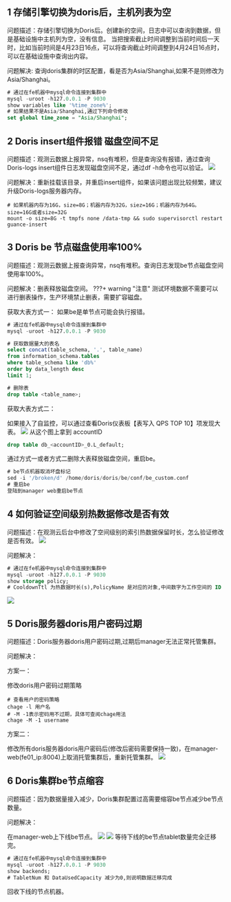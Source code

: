 ## 1 存储引擎切换为doris后，主机列表为空
问题描述：存储引擎切换为Doris后。创建新的空间，日志中可以查询到数据，但是基础设施中主机列为空，没有信息。
当把搜索截止时间调整到当前时间后一天时，比如当前时间是4月23日16点，可以将查询截止时间调整到4月24日16点时，可以在基础设施中查询出内容。

问题解决: 查询doris集群的时区配置，看是否为Asia/Shanghai,如果不是则修改为Asia/Shanghai。
```sql
# 通过在fe机器中mysql命令连接到集群中
mysql -uroot -h127.0.0.1 -P 9030
show variables like '%time_zone%';
# 如果结果不是Asia/Shanghai,通过下列命令修改
set global time_zone = "Asia/Shanghai";
```

## 2 Doris insert组件报错 磁盘空间不足
问题描述：观测云数据上报异常，nsq有堆积，但是查询没有报错，通过查询Doris-logs insert组件日志发现磁盘空间不足，通过df -h命令也可以验证。
![](img/faq-doris-1.png)

问题解决：重新挂载该目录，并重启insert组件，如果该问题出现比较频繁，建议升级Doris-logs服务器内存。
```shell
# 如果机器内存为16G，size=8G；机器内存为32G，siez=16G；机器内存为64G。size=16G或者size=32G
mount -o size=8G -t tmpfs none /data-tmp && sudo supervisorctl restart guance-insert
```

## 3 Doris be 节点磁盘使用率100%
问题描述：观测云数据上报查询异常，nsq有堆积。查询日志发现be节点磁盘空间使用率100%。

问题解决：删表释放磁盘空间。
???+ warning "注意"
     测试环境数据不需要可以进行删表操作，生产环境禁止删表，需要扩容磁盘。

获取大表方式一：
如果be是单节点可能会执行报错。
```sql
# 通过在fe机器中mysql命令连接到集群中
mysql -uroot -h127.0.0.1 -P 9030

# 获取数据量大的表名
select concat(table_schema, '.', table_name)
from information_schema.tables
where table_schema like 'db%'
order by data_length desc
limit 1;

# 删除表 
drop table <table_name>;
```

获取大表方式二：

如果接入了自监控，可以通过查看Doris仪表板【表写入 QPS TOP 10】项发现大表。
![](img/faq-doris-2.png)
从这个图上拿到 accountID 
```sql
drop table db_<accountID>_0.L_default;
```
通过方式一或者方式二删除大表释放磁盘空间，重启be。
```sql
# be节点机器取消坏盘标记 
sed -i '/broken/d' /home/doris/doris/be/conf/be_custom.conf
# 重启be
登陆到manager web重启be节点
```

## 4 如何验证空间级别热数据修改是否有效
问题描述：在观测云后台中修改了空间级别的索引热数据保留时长，怎么验证修改是否有效。
![](img/faq-doris-3.png)

问题解决：
```sql
# 通过在fe机器中mysql命令连接到集群中
mysql -uroot -h127.0.0.1 -P 9030
show storage policy;
# CooldownTtl 为热数据时长(s),PolicyName 是对应的对象,中间数字为工作空间的 ID
```
![](img/faq-doris-4.png)

## 5 Doris服务器doris用户密码过期
问题描述：Doris服务器doris用户密码过期,过期后manager无法正常托管集群。

问题解决：

方案一：

修改doris用户密码过期策略
```shell
# 查看用户的密码策略
chage -l 用户名
# -M -1表示密码用不过期，具体可查阅chage用法
chage -M -1 username
```

方案二：

修改所有doris服务器doris用户密码后(修改后密码需要保持一致)，在manager-web(fe01_ip:8004)上取消托管集群后，重新托管集群。
![](img/faq-doris-5.png)

## 6 Doris集群be节点缩容
问题描述：因为数据量接入减少，Doris集群配置过高需要缩容be节点减少be节点数量。

问题解决：

在manager-web上下线be节点。
![](img/faq-doris-6.png)
![](img/faq-doris-7.png)
等待下线的be节点tablet数量完全迁移完。
```sql
# 通过在fe机器中mysql命令连接到集群中
mysql -uroot -h127.0.0.1 -P 9030
show backends;
# TabletNum 和 DataUsedCapacity 减少为0,则说明数据迁移完成
```
回收下线的节点机器。